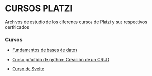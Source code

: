 # CURSOS PLATZI

Archivos de estudio de los diferenes cursos de Platzi y sus respectivos certificados

### Cursos

- [Fundamentos de bases de datos ](https://platzi.com/clases/bd/ "Fundamentos de bases de datos ")

- [Curso práctido de python: Creación de un CRUD ](https://platzi.com/clases/python-practico/ "Curso práctido de python: Creación de un CRUD ")

- [Curso de Svelte ](https://platzi.com/clases/svelte/ "Curso de Svelte ")
